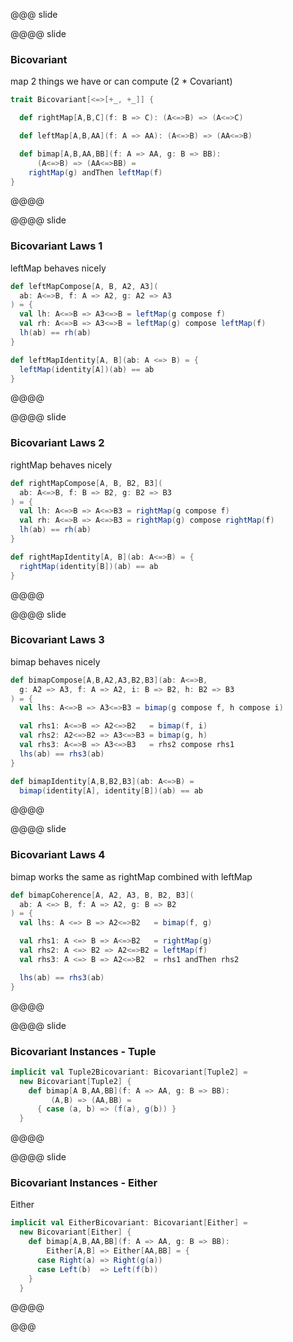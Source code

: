@@@ slide

@@@@ slide
### Bicovariant

map 2 things we have or can compute (2 * Covariant)
```scala
trait Bicovariant[<=>[+_, +_]] {

  def rightMap[A,B,C](f: B => C): (A<=>B) => (A<=>C)

  def leftMap[A,B,AA](f: A => AA): (A<=>B) => (AA<=>B)

  def bimap[A,B,AA,BB](f: A => AA, g: B => BB):
      (A<=>B) => (AA<=>BB) =
    rightMap(g) andThen leftMap(f)
}
```
@@@@

@@@@ slide
### Bicovariant Laws 1

leftMap behaves nicely
```scala
def leftMapCompose[A, B, A2, A3](
  ab: A<=>B, f: A => A2, g: A2 => A3
) = {
  val lh: A<=>B => A3<=>B = leftMap(g compose f)
  val rh: A<=>B => A3<=>B = leftMap(g) compose leftMap(f)
  lh(ab) == rh(ab)
}

def leftMapIdentity[A, B](ab: A <=> B) = {
  leftMap(identity[A])(ab) == ab
}
```
@@@@

@@@@ slide
### Bicovariant Laws 2

rightMap behaves nicely
```scala
def rightMapCompose[A, B, B2, B3](
  ab: A<=>B, f: B => B2, g: B2 => B3
) = {
  val lh: A<=>B => A<=>B3 = rightMap(g compose f)
  val rh: A<=>B => A<=>B3 = rightMap(g) compose rightMap(f)
  lh(ab) == rh(ab)
}

def rightMapIdentity[A, B](ab: A<=>B) = {
  rightMap(identity[B])(ab) == ab
}
```
@@@@

@@@@ slide
### Bicovariant Laws 3

bimap behaves nicely
```scala
def bimapCompose[A,B,A2,A3,B2,B3](ab: A<=>B,
  g: A2 => A3, f: A => A2, i: B => B2, h: B2 => B3
) = {
  val lhs: A<=>B => A3<=>B3 = bimap(g compose f, h compose i)

  val rhs1: A<=>B => A2<=>B2   = bimap(f, i)
  val rhs2: A2<=>B2 => A3<=>B3 = bimap(g, h)
  val rhs3: A<=>B => A3<=>B3   = rhs2 compose rhs1
  lhs(ab) == rhs3(ab)
}

def bimapIdentity[A,B,B2,B3](ab: A<=>B) =
  bimap(identity[A], identity[B])(ab) == ab
```
@@@@

@@@@ slide
### Bicovariant Laws 4

bimap works the same as rightMap combined with leftMap
```scala
def bimapCoherence[A, A2, A3, B, B2, B3](
  ab: A <=> B, f: A => A2, g: B => B2
) = {
  val lhs: A <=> B => A2<=>B2   = bimap(f, g)

  val rhs1: A <=> B => A<=>B2   = rightMap(g)
  val rhs2: A <=> B2 => A2<=>B2 = leftMap(f)
  val rhs3: A <=> B => A2<=>B2  = rhs1 andThen rhs2

  lhs(ab) == rhs3(ab)
}
```
@@@@

@@@@ slide
### Bicovariant Instances - Tuple

```scala
implicit val Tuple2Bicovariant: Bicovariant[Tuple2] =
  new Bicovariant[Tuple2] {
    def bimap[A B,AA,BB](f: A => AA, g: B => BB):
         (A,B) => (AA,BB) =
      { case (a, b) => (f(a), g(b)) }
  }
```
@@@@

@@@@ slide
### Bicovariant Instances - Either

Either
```scala
implicit val EitherBicovariant: Bicovariant[Either] =
  new Bicovariant[Either] {
    def bimap[A,B,AA,BB](f: A => AA, g: B => BB):
        Either[A,B] => Either[AA,BB] = {
      case Right(a) => Right(g(a))
      case Left(b)  => Left(f(b))
    }
  }
```
@@@@

@@@